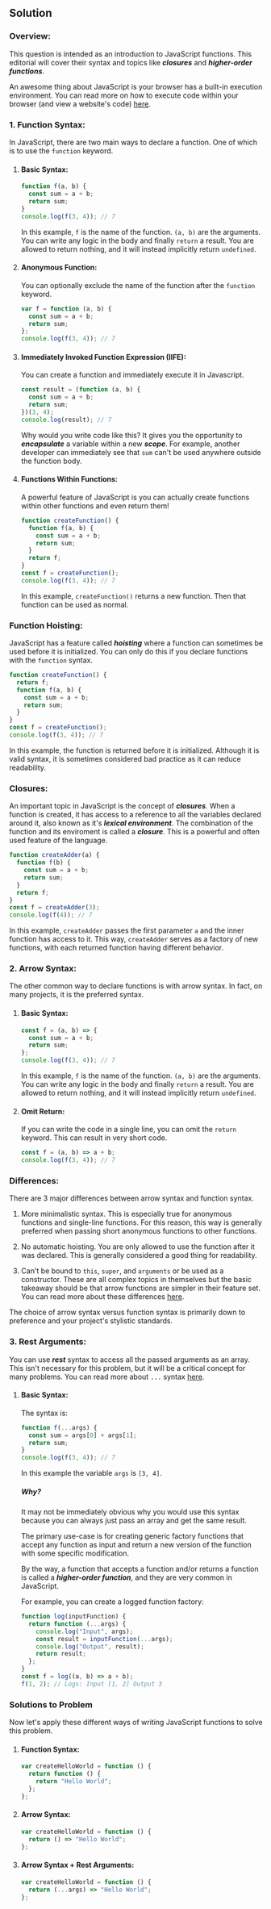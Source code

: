 ## Solution

### Overview:

This question is intended as an introduction to JavaScript functions. This editorial will cover their syntax and topics like _**closures**_ and _**higher-order functions**_.

An awesome thing about JavaScript is your browser has a built-in execution environment. You can read more on how to execute code within your browser (and view a website's code) [here](https://developer.mozilla.org/en-US/docs/Learn/Common_questions/Tools_and_setup/What_are_browser_developer_tools).

### 1. Function Syntax:

In JavaScript, there are two main ways to declare a function. One of which is to use the `function` keyword.

1. #### Basic Syntax:

   ```javascript
   function f(a, b) {
     const sum = a + b;
     return sum;
   }
   console.log(f(3, 4)); // 7
   ```

   In this example, `f` is the name of the function. `(a, b)` are the arguments. You can write any logic in the body and finally `return` a result. You are allowed to return nothing, and it will instead implicitly return `undefined`.

2. #### Anonymous Function:

   You can optionally exclude the name of the function after the `function` keyword.

   ```javascript
   var f = function (a, b) {
     const sum = a + b;
     return sum;
   };
   console.log(f(3, 4)); // 7
   ```

3. #### Immediately Invoked Function Expression (IIFE):

   You can create a function and immediately execute it in Javascript.

   ```javascript
   const result = (function (a, b) {
     const sum = a + b;
     return sum;
   })(3, 4);
   console.log(result); // 7
   ```

   Why would you write code like this? It gives you the opportunity to _**encapsulate**_ a variable within a new _**scope**_. For example, another developer can immediately see that `sum` can't be used anywhere outside the function body.

4. #### Functions Within Functions:

   A powerful feature of JavaScript is you can actually create functions within other functions and even return them!

   ```javascript
   function createFunction() {
     function f(a, b) {
       const sum = a + b;
       return sum;
     }
     return f;
   }
   const f = createFunction();
   console.log(f(3, 4)); // 7
   ```

   In this example, `createFunction()` returns a new function. Then that function can be used as normal.

### Function Hoisting:

JavaScript has a feature called _**hoisting**_ where a function can sometimes be used before it is initialized. You can only do this if you declare functions with the `function` syntax.

```javascript
function createFunction() {
  return f;
  function f(a, b) {
    const sum = a + b;
    return sum;
  }
}
const f = createFunction();
console.log(f(3, 4)); // 7
```

In this example, the function is returned before it is initialized. Although it is valid syntax, it is sometimes considered bad practice as it can reduce readability.

### Closures:

An important topic in JavaScript is the concept of _**closures**_. When a function is created, it has access to a reference to all the variables declared around it, also known as it's _**lexical environment**_. The combination of the function and its enviroment is called a _**closure**_. This is a powerful and often used feature of the language.

```javascript
function createAdder(a) {
  function f(b) {
    const sum = a + b;
    return sum;
  }
  return f;
}
const f = createAdder(3);
console.log(f(4)); // 7
```

In this example, `createAdder` passes the first parameter `a` and the inner function has access to it. This way, `createAdder` serves as a factory of new functions, with each returned function having different behavior.

### 2. Arrow Syntax:

The other common way to declare functions is with arrow syntax. In fact, on many projects, it is the preferred syntax.

1. #### Basic Syntax:

   ```javascript
   const f = (a, b) => {
     const sum = a + b;
     return sum;
   };
   console.log(f(3, 4)); // 7
   ```

   In this example, `f` is the name of the function. `(a, b)` are the arguments. You can write any logic in the body and finally `return` a result. You are allowed to return nothing, and it will instead implicitly return `undefined`.

2. #### Omit Return:

   If you can write the code in a single line, you can omit the `return` keyword. This can result in very short code.

   ```javascript
   const f = (a, b) => a + b;
   console.log(f(3, 4)); // 7
   ```

### Differences:

There are 3 major differences between arrow syntax and function syntax.

1. More minimalistic syntax. This is especially true for anonymous functions and single-line functions. For this reason, this way is generally preferred when passing short anonymous functions to other functions.

2. No automatic hoisting. You are only allowed to use the function after it was declared. This is generally considered a good thing for readability.

3. Can't be bound to `this`, `super`, and `arguments` or be used as a constructor. These are all complex topics in themselves but the basic takeaway should be that arrow functions are simpler in their feature set. You can read more about these differences [here](https://developer.mozilla.org/en-US/docs/Web/JavaScript/Reference/Functions/Arrow_functions).

The choice of arrow syntax versus function syntax is primarily down to preference and your project's stylistic standards.

### 3. Rest Arguments:

You can use _**rest**_ syntax to access all the passed arguments as an array. This isn't necessary for this problem, but it will be a critical concept for many problems. You can read more about `...` syntax [here](https://developer.mozilla.org/en-US/docs/Web/JavaScript/Reference/Operators/Spread_syntax).

1. #### Basic Syntax:

   The syntax is:

   ```javascript
   function f(...args) {
     const sum = args[0] + args[1];
     return sum;
   }
   console.log(f(3, 4)); // 7
   ```

   In this example the variable `args` is `[3, 4]`.

   ##### Why?

   It may not be immediately obvious why you would use this syntax because you can always just pass an array and get the same result.

   The primary use-case is for creating generic factory functions that accept any function as input and return a new version of the function with some specific modification.

   By the way, a function that accepts a function and/or returns a function is called a _**higher-order function**_, and they are very common in JavaScript.

   For example, you can create a logged function factory:

   ```javascript
   function log(inputFunction) {
     return function (...args) {
       console.log("Input", args);
       const result = inputFunction(...args);
       console.log("Output", result);
       return result;
     };
   }
   const f = log((a, b) => a + b);
   f(1, 2); // Logs: Input [1, 2] Output 3
   ```

### Solutions to Problem

Now let's apply these different ways of writing JavaScript functions to solve this problem.

1. #### Function Syntax:

   ```javascript
   var createHelloWorld = function () {
     return function () {
       return "Hello World";
     };
   };
   ```

2. #### Arrow Syntax:

   ```javascript
   var createHelloWorld = function () {
     return () => "Hello World";
   };
   ```

3. #### Arrow Syntax + Rest Arguments:

   ```javascript
   var createHelloWorld = function () {
     return (...args) => "Hello World";
   };
   ```
